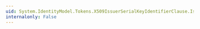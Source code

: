 ```yaml
---
uid: System.IdentityModel.Tokens.X509IssuerSerialKeyIdentifierClause.IssuerName
internalonly: False
---
```

